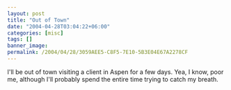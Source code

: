 ```yaml
---
layout: post
title: "Out of Town"
date: "2004-04-28T03:04:22+06:00"
categories: [misc]
tags: []
banner_image: 
permalink: /2004/04/28/3059AEE5-C8F5-7E10-5B3E04E67A2278CF
---
```


I'll be out of town visiting a client in Aspen for a few days. Yea, I know, poor me, although I'll probably spend the entire time trying to catch my breath.